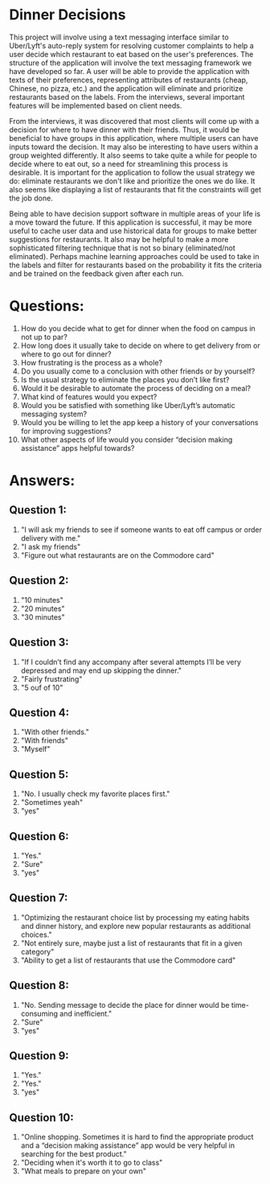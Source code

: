 # Dinner Decisions

This project will involve using a text messaging interface similar to Uber/Lyft's
auto-reply system for resolving customer complaints to help a user decide which restaurant
to eat based on the user's preferences. The structure of the application will involve the 
text messaging framework we have developed so far. A user will be able to provide the
application with texts of their preferences, representing attributes of restaurants (cheap,
Chinese, no pizza, etc.) and the application will eliminate and prioritize restaurants based
on the labels. From the interviews, several important features will be implemented based on
client needs.

From the interviews, it was discovered that most clients will come up with a decision for 
where to have dinner with their friends. Thus, it would be beneficial to have groups in
this application, where multiple users can have inputs toward the decision. It may also
be interesting to have users within a group weighted differently. It also seems to take quite
a while for people to decide where to eat out, so a need for streamlining this process is
desirable. It is important for the application to follow the usual strategy we do: eliminate
restaurants we don't like and prioritize the ones we do like. It also seems like displaying
a list of restaurants that fit the constraints will get the job done.

Being able to have decision support software in multiple areas of your life is a move toward
the future. If this application is successful, it may be more useful to cache user data and
use historical data for groups to make better suggestions for restaurants. It also may be 
helpful to make a more sophisticated filtering technique that is not so binary (eliminated/not
eliminated). Perhaps machine learning approaches could be used to take in the labels and filter
for restaurants based on the probability it fits the criteria and be trained on the feedback
given after each run.

# Questions:

1.	How do you decide what to get for dinner when the food on campus in not up to par?
2.	How long does it usually take to decide on where to get delivery from or where to go out for dinner?
3.	How frustrating is the process as a whole?
4.	Do you usually come to a conclusion with other friends or by yourself?
5.	Is the usual strategy to eliminate the places you don’t like first?
6.	Would it be desirable to automate the process of deciding on a meal?
7.	What kind of features would you expect?
8.	Would you be satisfied with something like Uber/Lyft’s automatic messaging system?
9.	Would you be willing to let the app keep a history of your conversations for improving suggestions?
10.	What other aspects of life would you consider “decision making assistance” apps helpful towards?

# Answers:

## Question 1:

1.	"I will ask my friends to see if someone wants to eat off campus or order delivery with me."
2.	"I ask my friends"
3.	"Figure out what restaurants are on the Commodore card"

## Question 2:

1.	"10 minutes"
2.	"20 minutes"
3.	"30 minutes"

## Question 3:

1.	"If I couldn’t find any accompany after several attempts I’ll be very depressed and may end up skipping the dinner."
2.	"Fairly frustrating"
3.	"5 ouf of 10"

## Question 4:

1.	"With other friends."
2.	"With friends"
3.	"Myself"

## Question 5:

1.	"No. I usually check my favorite places first."
2.	"Sometimes yeah"
3.	"yes"

## Question 6:

1.	"Yes."
2.	"Sure"
3.	"yes"

## Question 7:

1.	"Optimizing the restaurant choice list by processing my eating habits and dinner history, and explore new popular restaurants as additional choices."
2.	"Not entirely sure, maybe just a list of restaurants that fit in a given category"
3.	"Ability to get a list of restaurants that use the Commodore card"

## Question 8:

1.	"No. Sending message to decide the place for dinner would be time-consuming and inefficient."
2.	"Sure"
3.	"yes"

## Question 9:

1.	"Yes."
2.	"Yes."
3.	"yes"

## Question 10:

1.	"Online shopping. Sometimes it is hard to find the appropriate product and a “decision making assistance” app would be very helpful in searching for the best product."
2.	"Deciding when it's worth it to go to class"
3.	"What meals to prepare on your own"